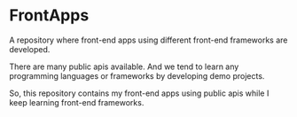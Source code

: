 # FrontApps

A repository where front-end apps using different front-end frameworks are developed.

There are many public apis available. And we tend to learn any programming languages or frameworks by developing demo projects.

So, this repository contains my front-end apps using public apis while I keep learning front-end frameworks.
